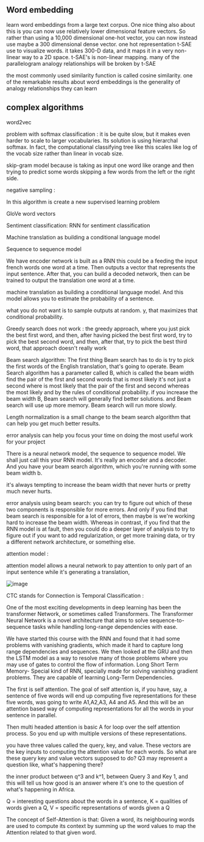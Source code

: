 ## Word embedding 

learn word embeddings from a large text corpus. One nice thing also about this is you can now use relatively lower dimensional feature vectors. So rather than using a 10,000 dimensional one-hot vector, you can now instead use maybe a 300 dimensional dense vector.
one hot representation 
t-SAE use to visualize words. it takes 300-D data, and it maps it in a very non-linear way to a 2D space. t-SAE's is non-linear mapping. many of the parallelogram analogy relationships will be broken by t-SAE

the most commonly used similarity function is called cosine similarity.
one of the remarkable results about word embeddings is the generality of analogy relationships they can learn

## complex algorithms

word2vec 

problem with softmax classification : it is be quite slow, but it makes even harder to scale to larger vocabularies.  Its solution is using hierarchal softmax. In fact, the computational classifying tree like this scales like log of the vocab size rather than linear in vocab size.

skip-gram model because is taking as input one word like orange and then trying to predict some words skipping a few words from the left or the right side. 

negative sampling : 

In this algorithm is create a new supervised learning problem

GloVe word vectors

Sentiment classification: RNN for sentiment classification

Machine translation as building a conditional language model  


Sequence to sequence model

We have encoder network is built as a RNN this could be a feeding the input french words one word at a time.  Then outputs a vector that represents the input sentence. After that, you can build a decoded network, then can be trained to output the translation one word at a time. 

machine translation as building a conditional language model. And this model allows you to estimate the probability of a sentence.

what you do not want is to sample outputs at random. y, that maximizes that conditional probability.

Greedy search does not work : 
the greedy approach, where you just pick the best first word, and then, after having picked the best first word, try to pick the best second word, and then, after that, try to pick the best third word, that approach doesn't really work

Beam search algorithm:  The first thing Beam search has to do is try to pick the first words of the English translation, that's going to operate. Beam Search algorithm has a parameter called B, which is called the beam width
find the pair of the first and second words that is most likely it's not just a second where is most likely that the pair of the first and second whereas the most likely and by the rules of conditional probability. if you increase the beam width B, Beam search will generally find better solutions. and Beam search will use up more memory. Beam search will run more slowly.

Length normalization is a small change to the beam search algorithm that can help you get much better results.  

error analysis can help you focus your time on doing the most useful work for your project

There is a neural network model, the sequence to sequence model. We shall just call this your RNN model. It's really an encoder and a decoder. And you have your beam search algorithm, which you're running with some beam width b. 

it's always tempting to increase the beam width that never hurts or pretty much never hurts.

error analysis using beam search:
you can try to figure out which of these two components is responsible for more errors. And only if you find that beam search is responsible for a lot of errors, then maybe is we're working hard to increase the beam width. Whereas in contrast, if you find that the RNN model is at fault, then you could do a deeper layer of analysis to try to figure out if you want to add regularization, or get more training data, or try a different network architecture, or something else. 

attention model :

attention model allows a neural network to pay attention to only part of an input sentence while it's generating a translation,

![image](https://user-images.githubusercontent.com/64529936/128594089-1f26e461-a3f0-4de4-a70b-e6786488b9c2.png)

 CTC stands for Connection is Temporal Classification :
 
 
 One of the most exciting developments in deep learning has been the transformer Network, or sometimes called Transformers. The Transformer Neural Network is a novel architecture that aims to solve sequence-to-sequence tasks while handling long-range dependencies with ease.
 
 We have started this course with the RNN and found that it had some problems with vanishing gradients, which made it hard to capture long range dependencies and sequences. We then looked at the GRU and then the LSTM model as a way to resolve many of those problems where you may use of gates to control the flow of information. Long Short Term Memory- Special kind of RNN, specially made for solving vanishing gradient problems. They are capable of learning Long-Term Dependencies. 
 
 The first is self attention. The goal of self attention is, if you have, say, a sentence of five words will end up computing five representations for these five words, was going to write A1,A2,A3, A4 and A5. And this will be an attention based way of computing representations for all the words in your sentence in parallel.
 
 Then multi headed attention is basic A for loop over the self attention process. So you end up with multiple versions of these representations. 
 
 you have three values called the query, key, and value. These vectors are the key inputs to computing the attention value for each words.
 So what are these query key and value vectors supposed to do?
 Q3 may represent a question like, what's happening there?
 
the inner product between q^3 and k^1, between Query 3 and Key 1, and this will tell us how good is an answer where it's one to the question of what's happening in Africa.

Q = interesting questions about the words in a sentence, K = qualities of words given a Q, V = specific representations of words given a Q

The concept of Self-Attention is that: Given a word, its neighbouring words are used to compute its context by summing up the word values to map the Attention related to that given word.











 


